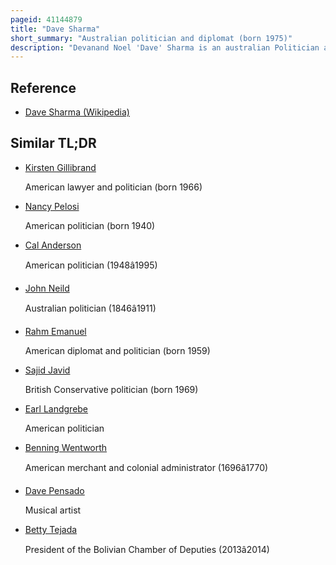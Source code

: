 ```yaml
---
pageid: 41144879
title: "Dave Sharma"
short_summary: "Australian politician and diplomat (born 1975)"
description: "Devanand Noel 'Dave' Sharma is an australian Politician and former public Servant and Diplomat who has served as Senator for New South Wales since November 2023. Prior to that he served as a Member for Wentworth in the House of Representatives from 2019 to 2022 when he lost the Seat to independent Challenger Allegra Spender. He is a member of the Liberal Party."
---
```


## Reference

- [Dave Sharma (Wikipedia)](https://en.wikipedia.org/?curid=41144879)

## Similar TL;DR

- [Kirsten Gillibrand](/tldr/en/kirsten-gillibrand)

  American lawyer and politician (born 1966)

- [Nancy Pelosi](/tldr/en/nancy-pelosi)

  American politician (born 1940)

- [Cal Anderson](/tldr/en/cal-anderson)

  American politician (1948â1995)

- [John Neild](/tldr/en/john-neild)

  Australian politician (1846â1911)

- [Rahm Emanuel](/tldr/en/rahm-emanuel)

  American diplomat and politician (born 1959)

- [Sajid Javid](/tldr/en/sajid-javid)

  British Conservative politician (born 1969)

- [Earl Landgrebe](/tldr/en/earl-landgrebe)

  American politician

- [Benning Wentworth](/tldr/en/benning-wentworth)

  American merchant and colonial administrator (1696â1770)

- [Dave Pensado](/tldr/en/dave-pensado)

  Musical artist

- [Betty Tejada](/tldr/en/betty-tejada)

  President of the Bolivian Chamber of Deputies (2013â2014)
